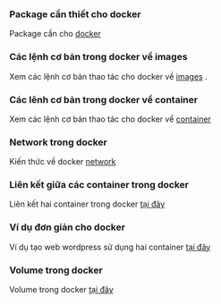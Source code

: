 ### Package cần thiết cho docker

Package cần cho [docker](Some_package_need_in_container.md)

### Các lệnh cơ bản trong docker về images

Xem các lệnh cơ bản thao tác cho docker về [images](Command_image_docker.md) .

### Các lênh cơ bản trong docker về container

Xem các lệnh cơ bản thao tác cho docker về [container](Command_container_docker.md)

### Network trong docker

Kiến thức về docker [network](network_in_docker.md)

### Liên kết giữa các container trong docker

Liên kết hai container trong docker [tại đây](Link_two_between_container.md)

### Ví dụ đơn giản cho docker 

Ví dụ tạo web wordpress sử dụng hai container [tại đây](Exsample_create_two_container_web.md)

### Volume trong docker

Volume trong docker [tại đây](Volume_in_docker.md)
